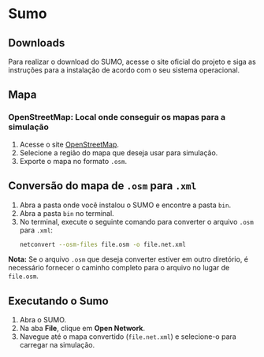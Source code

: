 # Sumo

## Downloads
Para realizar o download do SUMO, acesse o site oficial do projeto e siga as instruções para a instalação de acordo com o seu sistema operacional.

## Mapa

### OpenStreetMap: Local onde conseguir os mapas para a simulação

1. Acesse o site [OpenStreetMap](https://www.openstreetmap.org/).
2. Selecione a região do mapa que deseja usar para simulação.
3. Exporte o mapa no formato `.osm`.

## Conversão do mapa de `.osm` para `.xml`

1. Abra a pasta onde você instalou o SUMO e encontre a pasta `bin`.
2. Abra a pasta `bin` no terminal.
3. No terminal, execute o seguinte comando para converter o arquivo `.osm` para `.xml`:
   ```bash
   netconvert --osm-files file.osm -o file.net.xml
    ```
**Nota:** Se o arquivo `.osm` que deseja converter estiver em outro diretório, é necessário fornecer o caminho completo para o arquivo no lugar de `file.osm`.

## Executando o Sumo

1. Abra o SUMO.
2. Na aba **File**, clique em **Open Network**.
3. Navegue até o mapa convertido (`file.net.xml`) e selecione-o para carregar na simulação.
